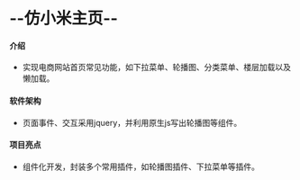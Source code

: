 --仿小米主页--
===========
#### 介绍
- 实现电商网站首页常见功能，如下拉菜单、轮播图、分类菜单、楼层加载以及懒加载。
#### 软件架构
- 页面事件、交互采用jquery，并利用原生js写出轮播图等组件。

#### 项目亮点
- 组件化开发，封装多个常用插件，如轮播图插件、下拉菜单等插件。

